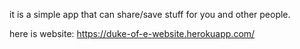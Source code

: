 it is a simple app that can share/save stuff for you and other people. 

here is website: https://duke-of-e-website.herokuapp.com/
